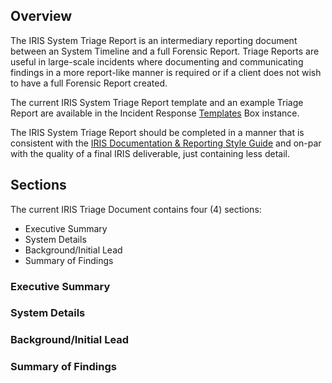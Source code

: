 ## Overview
The IRIS System Triage Report is an intermediary reporting document between an System Timeline and a full Forensic Report. Triage Reports are useful in large-scale incidents where documenting and communicating findings in a more report-like manner is required or if a client does not wish to have a full Forensic Report created. 

The current IRIS System Triage Report template and an example Triage Report are available in the Incident Response [Templates](https://ibm.ent.box.com/folder/53676630277) Box instance. 

The IRIS System Triage Report should be completed in a manner that is consistent with the [IRIS Documentation & Reporting Style Guide](https://github.ibm.com/IRIS-NA/DFIR-wiki/wiki/IRIS-Documentation-and-Reporting-Style-Guide) and on-par with the quality of a final IRIS deliverable, just containing less detail. 

## Sections
The current IRIS Triage Document contains four (4) sections:

 - Executive Summary
 - System Details
 - Background/Initial Lead
 - Summary of Findings

### Executive Summary

### System Details

### Background/Initial Lead

### Summary of Findings